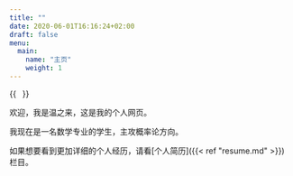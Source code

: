 ```yaml
---
title: ""
date: 2020-06-01T16:16:24+02:00
draft: false
menu:
  main:
    name: "主页"
    weight: 1
---
```

{{<image float="right" width="11em" frame="true" caption="我的一张照片，摄于贵州" src="img/IMG_20230806_154015.jpg" >}}

欢迎，我是温之来，这是我的个人网页。

我现在是一名数学专业的学生，主攻概率论方向。

如果想要看到更加详细的个人经历，请看[个人简历]({{< ref "resume.md" >}}) 栏目。
